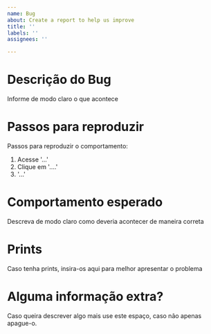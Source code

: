 ```yaml
---
name: Bug
about: Create a report to help us improve
title: ''
labels: ''
assignees: ''

---
```


Descrição do Bug
===
Informe de modo claro o que acontece

Passos para reproduzir
===
Passos para reproduzir o comportamento:
1. Acesse '...'
2. Clique em '....'
3. '...'

Comportamento esperado
===
Descreva de modo claro como deveria acontecer de maneira correta

Prints
===
Caso tenha prints, insira-os aqui para melhor apresentar o problema

Alguma informação extra?
===
Caso queira descrever algo mais use este espaço, caso não apenas apague-o.
